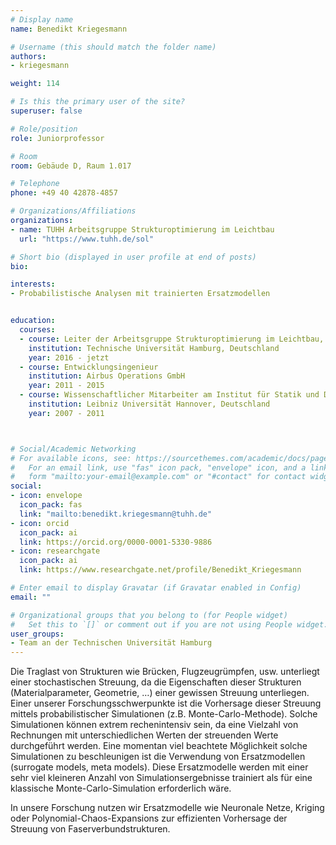 ```yaml
---
# Display name
name: Benedikt Kriegesmann

# Username (this should match the folder name)
authors:
- kriegesmann

weight: 114

# Is this the primary user of the site?
superuser: false

# Role/position
role: Juniorprofessor

# Room
room: Gebäude D, Raum 1.017

# Telephone
phone: +49 40 42878-4857

# Organizations/Affiliations
organizations:
- name: TUHH Arbeitsgruppe Strukturoptimierung im Leichtbau
  url: "https://www.tuhh.de/sol"

# Short bio (displayed in user profile at end of posts)
bio:

interests:
- Probabilistische Analysen mit trainierten Ersatzmodellen


education:
  courses:
  - course: Leiter der Arbeitsgruppe Strukturoptimierung im Leichtbau, Airbus-Stiftungsprofessor
    institution: Technische Universität Hamburg, Deutschland
    year: 2016 - jetzt
  - course: Entwicklungsingenieur
    institution: Airbus Operations GmbH
    year: 2011 - 2015
  - course: Wissenschaftlicher Mitarbeiter am Institut für Statik und Dynamik (ISD)
    institution: Leibniz Universität Hannover, Deutschland
    year: 2007 - 2011



# Social/Academic Networking
# For available icons, see: https://sourcethemes.com/academic/docs/page-builder/#icons
#   For an email link, use "fas" icon pack, "envelope" icon, and a link in the
#   form "mailto:your-email@example.com" or "#contact" for contact widget.
social:
- icon: envelope
  icon_pack: fas
  link: "mailto:benedikt.kriegesmann@tuhh.de"
- icon: orcid
  icon_pack: ai
  link: https://orcid.org/0000-0001-5330-9886
- icon: researchgate
  icon_pack: ai
  link: https://www.researchgate.net/profile/Benedikt_Kriegesmann

# Enter email to display Gravatar (if Gravatar enabled in Config)
email: ""

# Organizational groups that you belong to (for People widget)
#   Set this to `[]` or comment out if you are not using People widget.
user_groups:
- Team an der Technischen Universität Hamburg
---
```


Die Traglast von Strukturen wie Brücken, Flugzeugrümpfen, usw. unterliegt einer stochastischen Streuung, da die Eigenschaften dieser Strukturen (Materialparameter, Geometrie, …) einer gewissen Streuung unterliegen. Einer unserer Forschungsschwerpunkte ist die Vorhersage dieser Streuung mittels probabilistischer Simulationen (z.B. Monte-Carlo-Methode). Solche Simulationen können extrem rechenintensiv sein, da eine Vielzahl von Rechnungen mit unterschiedlichen Werten der streuenden Werte durchgeführt werden. Eine momentan viel beachtete Möglichkeit solche Simulationen zu beschleunigen ist die Verwendung von Ersatzmodellen (surrogate models, meta models). Diese Ersatzmodelle werden mit einer sehr viel kleineren Anzahl von Simulationsergebnisse trainiert als für eine klassische Monte-Carlo-Simulation erforderlich wäre.

In unsere Forschung nutzen wir Ersatzmodelle wie Neuronale Netze, Kriging oder Polynomial-Chaos-Expansions zur effizienten Vorhersage der Streuung von Faserverbundstrukturen.

